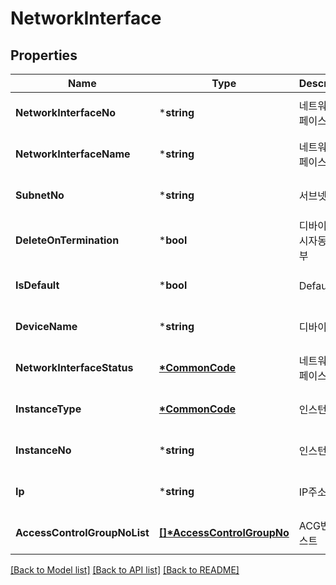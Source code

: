 # NetworkInterface

## Properties
Name | Type | Description | Notes
------------ | ------------- | ------------- | -------------
**NetworkInterfaceNo** | ***string** | 네트워크인터페이스번호 | [optional] [default to null]
**NetworkInterfaceName** | ***string** | 네트워크인터페이스이름 | [optional] [default to null]
**SubnetNo** | ***string** | 서브넷번호 | [optional] [default to null]
**DeleteOnTermination** | ***bool** | 디바이스반납시자동반납여부 | [optional] [default to null]
**IsDefault** | ***bool** | Default여부 | [optional] [default to null]
**DeviceName** | ***string** | 디바이스이름 | [optional] [default to null]
**NetworkInterfaceStatus** | **[*CommonCode](CommonCode.md)** | 네트워크인터페이스상태 | [optional] [default to null]
**InstanceType** | **[*CommonCode](CommonCode.md)** | 인스턴스유형 | [optional] [default to null]
**InstanceNo** | ***string** | 인스턴스번호 | [optional] [default to null]
**Ip** | ***string** | IP주소 | [optional] [default to null]
**AccessControlGroupNoList** | **[[]\*AccessControlGroupNo](AccessControlGroupNo.md)** | ACG번호리스트 | [optional] [default to null]

[[Back to Model list]](../README.md#documentation-for-models) [[Back to API list]](../README.md#documentation-for-api-endpoints) [[Back to README]](../README.md)


